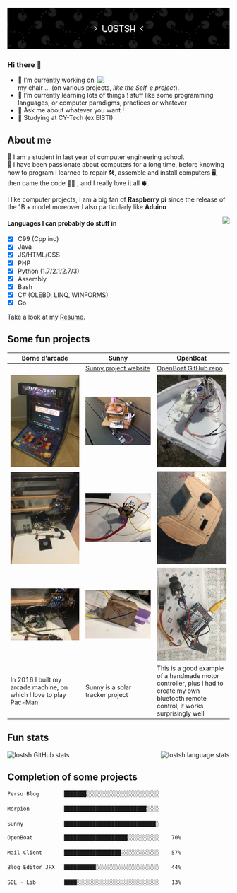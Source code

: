 ![my fun banner](img/C4F86B7F-FD61-4097-8C6A-19C9380FDC60.png)


### Hi there 👋

<img align="right" width="300" src="https://user-images.githubusercontent.com/43549864/139094023-1ed51fb9-e16b-4be3-9b29-237df183a37b.png">


- 🔭 I’m currently working on my chair ... (on various projects, _like the Self-e project_).
- 🌱 I’m currently learning lots of things ! stuff like some programming languages, or computer paradigms, practices or whatever
- 💬 Ask me about whatever you want !
- 👯 Studying at CY-Tech (ex EISTI) 

## About me
📝 I am a student in last year of computer engineering school.<br>
💾 I have been passionate about computers for a long time, before knowing how to program I learned to repair 🛠️, assemble and install computers 🖥️, then came the code 👨‍💻 , and I really love it all 🫀.

I like computer projects, I am a big fan of **Raspberry pi** since the release of the 1B + model moreover I also particularly like **Aduino**

<img align="right" height="300" src="https://user-images.githubusercontent.com/43549864/138455537-99b638ce-9af2-4ed8-adcb-a7a8950c94be.png">

#### Languages I can probably do stuff in
- [x] C99 (Cpp ino)
- [x] Java
- [x] JS/HTML/CSS
- [x] PHP
- [x] Python (1.7/2.1/2.7/3)
- [x] Assembly
- [x] Bash
- [x] C# (OLEBD, LINQ, WINFORMS)
- [x] Go

<!--
```bash
╔═════════════════════════════╗
║  █████╗ █╗ █████╗ █████╗ █╗ ║
║  █╔═══╝ █║ █╔═══╝ ╚═█╔═╝ █║ ║
║  ███╗   █║ █████╗   █║   █║ ║
║  █╔═╝   █║ ╚═══█║   █║   █║ ║
║  █████╗ █║ █████║   █║   █║ ║
║  ╚════╝ ╚╝ ╚════╝   ╚╝   ╚╝ ║
╚═════════════════════════════╝

┌─────────────────────────────┐
│  ╔═════════╗     ┏┅┅┅┅┅┅┓   │▒
│  ║ MORPION ║     ┇ GAME ┇   │▒
│  ╚════╦════╝     ┗┅┅┅┅┅┅┛   │▒
╞═╤═════╩═════╤═══════════════╡▒
│ ├───┬───┬───┤               │▒
│ │ X │   │ O │   ╭╴      ╶╮  │▒
│ ├───┼───┼───┤   │   BY   │  │▒
│ │   │ X │ O │   │        │  │▒
│ ├───┼───┼───┤   │ LOSTSH │  │▒
│ │   │   │ X │   ╰╴      ╶╯  │▒
│ └───┴───┴───┘               │▒
└─────────────────────────────┘▒
 ▒▒▒▒▒▒▒▒▒▒▒▒▒▒▒▒▒▒▒▒▒▒▒▒▒▒▒▒▒▒▒

```
-->

Take a look at my [Resume](https://lostsh.github.io/pages/about.html).

## Some fun projects

|Borne d'arcade|Sunny|OpenBoat|
|--------------|--------------|--------------|
||[Sunny project website](https://lostsh.github.io/sunny/)|[OpenBoat GitHub repo](https://github.com/lostsh/openBoat)|
|![arcade front](img/arcade0.JPG)|![sunny](img/sunny0.JPG)|![boat](img/boat.JPG)|
|![arcade content](img/arcade1.JPG)|![making sunny](img/sunny1.jpg)|![radio control](img/radioCtrl1.JPG)|
|![arcade pi](img/arcade2.JPG)|![sunny solar detector](img/sunny2.jpg)|![making radio control](img/radioCtrl2.JPG)|
|In 2016 I built my arcade machine, on which I love to play Pac-Man|Sunny is a solar tracker project|This is a good example of a handmade motor controller, plus I had to create my own bluetooth remote control, it works surprisingly well|

<!--
**lostsh/lostsh** is a ✨ _special_ ✨ repository because its `README.md` [](this file) appears on your GitHub profile.

Here are some ideas to get you started:

- 🔭 I’m currently working on ...
- 🌱 I’m currently learning ...
- 👯 I’m looking to collaborate on ...
- 🤔 I’m looking for help with ...
- 💬 Ask me about ...
- 📫 How to reach me: ...
- 😄 Pronouns: ...
- ⚡ Fun fact: ...
-->

## Fun stats

<img alt="lostsh language stats" align="right" height="175" src="https://github-readme-stats.vercel.app/api/top-langs/?username=lostsh&langs_count=10&layout=compact&custom_title=🌱%20Most%20committed%20Languages&theme=swift">

<img alt="lostsh GitHub stats" height="175" src="https://github-readme-stats.vercel.app/api?username=lostsh&show_icons=true&hide=contribs&include_all_commits=true&custom_title=Yohann%20Vernhes%20💾%20@l0stsh&theme=swift">


<!--
![lostsh GitHub stats](https://github-readme-stats.vercel.app/api?username=lostsh&show_icons=true&hide=contribs&include_all_commits=true&custom_title=Yohann%20Vernhes%20💾%20@l0stsh&theme=swift)

![lostsh GitHub stats](https://github-readme-stats.vercel.app/api?username=lostsh&show_icons=true&hide=contribs&include_all_commits=true&custom_title=Yohann%20Vernhes%20💾%20@l0stsh&icon_color=fff&bg_color=30,e96443,904e95&title_color=fff&text_color=fff)

![lostsh GitHub stats](https://github-readme-stats.vercel.app/api?username=lostsh&show_icons=true&hide=contribs&include_all_commits=true&custom_title=Yohann%20Vernhes%20💾%20@l0stsh&theme=gotham)

![lostsh GitHub stats](https://github-readme-stats.vercel.app/api?username=lostsh&show_icons=true&hide=contribs&include_all_commits=true&custom_title=Yohann%20Vernhes%20💾%20@l0stsh&theme=github_dark)

![lostsh GitHub stats](https://github-readme-stats.vercel.app/api?username=lostsh&show_icons=true&hide=contribs&include_all_commits=true&custom_title=Yohann%20Vernhes%20💾%20@l0stsh&theme=midnight-purple)


![Top Langs](https://github-readme-stats.vercel.app/api/top-langs/?username=lostsh&langs_count=10&layout=compact&custom_title=🌱%20Most%20committed%20Languages&theme=swift)
-->


## Completion of some projects

```bash
Perso Blog        ███████░░░░░░░░░░░░░░░░░░░░░░░    32%

Morpion           ██████████████████████████░░░░    87%

Sunny             █████████████████████████████░    97%
```

```bash
OpenBoat          ████████████████████░░░░░░░░░░    70%

Mail Client       ██████████████████░░░░░░░░░░░░    57%

Blog Editor JFX   ██████████░░░░░░░░░░░░░░░░░░░░    44%

SDL - Lib         ████░░░░░░░░░░░░░░░░░░░░░░░░░░    13%
```
